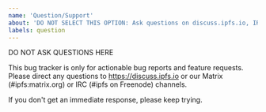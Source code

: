 ```yaml
---
name: 'Question/Support'
about: 'DO NOT SELECT THIS OPTION: Ask questions on discuss.ipfs.io, IRC (#ipfs on Freenode), or Matrix (#ipfs:matrix.org)'
labels: question
---
```


DO NOT ASK QUESTIONS HERE

This bug tracker is only for actionable bug reports and feature requests. Please direct any questions to https://discuss.ipfs.io or our Matrix (#ipfs:matrix.org) or IRC (#ipfs on Freenode) channels.

If you don't get an immediate response, please keep trying.
